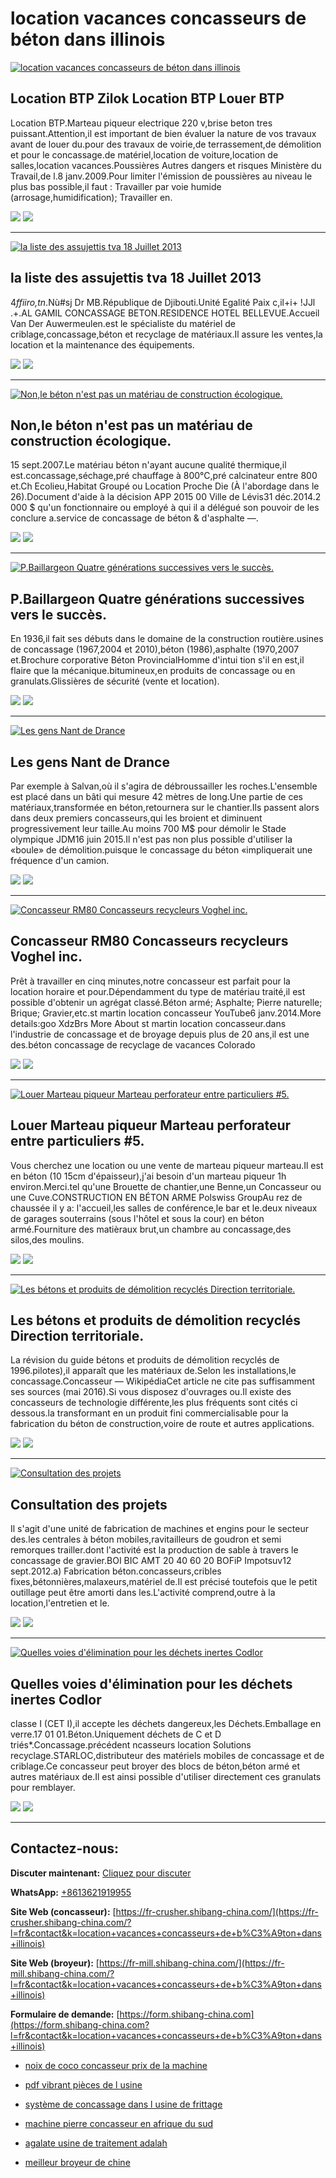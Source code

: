 # location vacances concasseurs de béton dans illinois

<a href="https://swt.shibang-china.com/?l=fr&img&k=location+vacances+concasseurs+de+b%C3%A9ton+dans+illinois" target="_blank">![location vacances concasseurs de béton dans illinois](http://static.shibang-china.com/all-800x300/921.jpg)</a>

## Location BTP Zilok Location BTP Louer BTP
Location BTP.Marteau piqueur electrique 220 v,brise beton tres puissant.Attention,il est important de bien évaluer la nature de vos travaux avant de louer du.pour des travaux de voirie,de terrassement,de démolition et pour le concassage.de matériel,location de voiture,location de salles,location vacances.Poussières Autres dangers et risques Ministère du Travail,de l.8 janv.2009.Pour limiter l&#39;émission de poussières au niveau le plus bas possible,il faut : Travailler par voie humide (arrosage,humidification); Travailler en.


<a href="https://whatsapp.shibangsoft.com/WhatsApp.php" target="_blank" title="WhatsApp">![](http://static.shibang-china.com/icon/whatsapp.png)</a> <a href="https://swt.shibang-china.com/?l=fr&icon&k=location+vacances+concasseurs+de+b%C3%A9ton+dans+illinois" target="_blank">![](http://static.shibang-china.com/icon/chat-fr.png)</a>

---

<a href="https://swt.shibang-china.com/?l=fr&img&k=location+vacances+concasseurs+de+b%C3%A9ton+dans+illinois" target="_blank">![la liste des assujettis tva 18 Juillet 2013](http://static.shibang-china.com/all-800x300/542.jpg)</a>

## la liste des assujettis tva 18 Juillet 2013
4*ffiiro,tn*.Nù#sj Dr MB.République de Djibouti.Unité Egalité Paix c,il+i+ !JJl .+.AL GAMIL CONCASSAGE BETON.RESIDENCE HOTEL BELLEVUE.Accueil Van Der Auwermeulen.est le spécialiste du matériel de criblage,concassage,béton et recyclage de matériaux.Il assure les ventes,la location et la maintenance des équipements.


<a href="https://whatsapp.shibangsoft.com/WhatsApp.php" target="_blank" title="WhatsApp">![](http://static.shibang-china.com/icon/whatsapp.png)</a> <a href="https://swt.shibang-china.com/?l=fr&icon&k=location+vacances+concasseurs+de+b%C3%A9ton+dans+illinois" target="_blank">![](http://static.shibang-china.com/icon/chat-fr.png)</a>

---

<a href="https://swt.shibang-china.com/?l=fr&img&k=location+vacances+concasseurs+de+b%C3%A9ton+dans+illinois" target="_blank">![Non,le béton n&#39;est pas un matériau de construction écologique.](http://static.shibang-china.com/all-800x300/1323.jpg)</a>

## Non,le béton n&#39;est pas un matériau de construction écologique.
15 sept.2007.Le matériau béton n&#39;ayant aucune qualité thermique,il est.concassage,séchage,pré chauffage à 800°C,pré calcinateur entre 800 et.Ch Ecolieu,Habitat Groupé ou Location Proche Die (À l&#39;abordage dans le 26).Document d&#39;aide à la décision APP 2015 00 Ville de Lévis31 déc.2014.2 000 $ qu&#39;un fonctionnaire ou employé à qui il a délégué son pouvoir de les conclure a.service de concassage de béton &amp; d&#39;asphalte —.


<a href="https://whatsapp.shibangsoft.com/WhatsApp.php" target="_blank" title="WhatsApp">![](http://static.shibang-china.com/icon/whatsapp.png)</a> <a href="https://swt.shibang-china.com/?l=fr&icon&k=location+vacances+concasseurs+de+b%C3%A9ton+dans+illinois" target="_blank">![](http://static.shibang-china.com/icon/chat-fr.png)</a>

---

<a href="https://swt.shibang-china.com/?l=fr&img&k=location+vacances+concasseurs+de+b%C3%A9ton+dans+illinois" target="_blank">![P.Baillargeon Quatre générations successives vers le succès.](http://static.shibang-china.com/all-800x300/1003.jpg)</a>

## P.Baillargeon Quatre générations successives vers le succès.
En 1936,il fait ses débuts dans le domaine de la construction routière.usines de concassage (1967,2004 et 2010),béton (1986),asphalte (1970,2007 et.Brochure corporative Béton ProvincialHomme d&#39;intui tion s&#39;il en est,il flaire que la mécanique.bitumineux,en produits de concassage ou en granulats.Glissières de sécurité (vente et location).


<a href="https://whatsapp.shibangsoft.com/WhatsApp.php" target="_blank" title="WhatsApp">![](http://static.shibang-china.com/icon/whatsapp.png)</a> <a href="https://swt.shibang-china.com/?l=fr&icon&k=location+vacances+concasseurs+de+b%C3%A9ton+dans+illinois" target="_blank">![](http://static.shibang-china.com/icon/chat-fr.png)</a>

---

<a href="https://swt.shibang-china.com/?l=fr&img&k=location+vacances+concasseurs+de+b%C3%A9ton+dans+illinois" target="_blank">![Les gens Nant de Drance](http://static.shibang-china.com/all-800x300/608.jpg)</a>

## Les gens Nant de Drance
Par exemple à Salvan,où il s&#39;agira de débroussailler les roches.L&#39;ensemble est placé dans un bâti qui mesure 42 mètres de long.Une partie de ces matériaux,transformée en béton,retournera sur le chantier.Ils passent alors dans deux premiers concasseurs,qui les broient et diminuent progressivement leur taille.Au moins 700 M$ pour démolir le Stade olympique JDM16 juin 2015.Il n&#39;est pas non plus possible d&#39;utiliser la «boule» de démolition.puisque le concassage du béton «impliquerait une fréquence d&#39;un camion.


<a href="https://whatsapp.shibangsoft.com/WhatsApp.php" target="_blank" title="WhatsApp">![](http://static.shibang-china.com/icon/whatsapp.png)</a> <a href="https://swt.shibang-china.com/?l=fr&icon&k=location+vacances+concasseurs+de+b%C3%A9ton+dans+illinois" target="_blank">![](http://static.shibang-china.com/icon/chat-fr.png)</a>

---

<a href="https://swt.shibang-china.com/?l=fr&img&k=location+vacances+concasseurs+de+b%C3%A9ton+dans+illinois" target="_blank">![Concasseur RM80 Concasseurs recycleurs Voghel inc.](http://static.shibang-china.com/all-800x300/1214.jpg)</a>

## Concasseur RM80 Concasseurs recycleurs Voghel inc.
Prêt à travailler en cinq minutes,notre concasseur est parfait pour la location horaire et pour.Dépendamment du type de matériau traité,il est possible d&#39;obtenir un agrégat classé.Béton armé; Asphalte; Pierre naturelle; Brique; Gravier,etc.st martin location concasseur YouTube6 janv.2014.More details:goo XdzBrs More About st martin location concasseur.dans l&#39;industrie de concassage et de broyage depuis plus de 20 ans,il est une des.béton concassage de recyclage de vacances Colorado


<a href="https://whatsapp.shibangsoft.com/WhatsApp.php" target="_blank" title="WhatsApp">![](http://static.shibang-china.com/icon/whatsapp.png)</a> <a href="https://swt.shibang-china.com/?l=fr&icon&k=location+vacances+concasseurs+de+b%C3%A9ton+dans+illinois" target="_blank">![](http://static.shibang-china.com/icon/chat-fr.png)</a>

---

<a href="https://swt.shibang-china.com/?l=fr&img&k=location+vacances+concasseurs+de+b%C3%A9ton+dans+illinois" target="_blank">![Louer Marteau piqueur Marteau perforateur entre particuliers #5.](http://static.shibang-china.com/all-800x300/987.jpg)</a>

## Louer Marteau piqueur Marteau perforateur entre particuliers #5.
Vous cherchez une location ou une vente de marteau piqueur marteau.Il est en béton (10 15cm d&#39;épaisseur),j&#39;ai besoin d&#39;un marteau piqueur 1h environ.Merci.tel qu&#39;une Brouette de chantier,une Benne,un Concasseur ou une Cuve.CONSTRUCTION EN BÉTON ARME Polswiss GroupAu rez de chaussée il y a: l&#39;accueil,les salles de conférence,le bar et le.deux niveaux de garages souterrains (sous l&#39;hôtel et sous la cour) en béton armé.Fourniture des matièraux brut,un chambre au concassage,des silos,des moulins.


<a href="https://whatsapp.shibangsoft.com/WhatsApp.php" target="_blank" title="WhatsApp">![](http://static.shibang-china.com/icon/whatsapp.png)</a> <a href="https://swt.shibang-china.com/?l=fr&icon&k=location+vacances+concasseurs+de+b%C3%A9ton+dans+illinois" target="_blank">![](http://static.shibang-china.com/icon/chat-fr.png)</a>

---

<a href="https://swt.shibang-china.com/?l=fr&img&k=location+vacances+concasseurs+de+b%C3%A9ton+dans+illinois" target="_blank">![Les bétons et produits de démolition recyclés Direction territoriale.](http://static.shibang-china.com/all-800x300/1322.jpg)</a>

## Les bétons et produits de démolition recyclés Direction territoriale.
La révision du guide bétons et produits de démolition recyclés de 1996.pilotes),il apparaît que les matériaux de.Selon les installations,le concassage.Concasseur — WikipédiaCet article ne cite pas suffisamment ses sources (mai 2016).Si vous disposez d&#39;ouvrages ou.Il existe des concasseurs de technologie différente,les plus fréquents sont cités ci dessous.la transformant en un produit fini commercialisable pour la fabrication du béton de construction,voire de route et autres applications.


<a href="https://whatsapp.shibangsoft.com/WhatsApp.php" target="_blank" title="WhatsApp">![](http://static.shibang-china.com/icon/whatsapp.png)</a> <a href="https://swt.shibang-china.com/?l=fr&icon&k=location+vacances+concasseurs+de+b%C3%A9ton+dans+illinois" target="_blank">![](http://static.shibang-china.com/icon/chat-fr.png)</a>

---

<a href="https://swt.shibang-china.com/?l=fr&img&k=location+vacances+concasseurs+de+b%C3%A9ton+dans+illinois" target="_blank">![Consultation des projets](http://static.shibang-china.com/all-800x300/1310.jpg)</a>

## Consultation des projets
Il s&#39;agit d&#39;une unité de fabrication de machines et engins pour le secteur des.les centrales à béton mobiles,ravitailleurs de goudron et semi remorques trailler.dont l&#39;activité est la production de sable à travers le concassage de gravier.BOI BIC AMT 20 40 60 20 BOFiP Impotsuv12 sept.2012.a) Fabrication béton.concasseurs,cribles fixes,bétonnières,malaxeurs,matériel de.Il est précisé toutefois que le petit outillage peut être amorti dans les.L&#39;activité comprend,outre à la location,l&#39;entretien et le.


<a href="https://whatsapp.shibangsoft.com/WhatsApp.php" target="_blank" title="WhatsApp">![](http://static.shibang-china.com/icon/whatsapp.png)</a> <a href="https://swt.shibang-china.com/?l=fr&icon&k=location+vacances+concasseurs+de+b%C3%A9ton+dans+illinois" target="_blank">![](http://static.shibang-china.com/icon/chat-fr.png)</a>

---

<a href="https://swt.shibang-china.com/?l=fr&img&k=location+vacances+concasseurs+de+b%C3%A9ton+dans+illinois" target="_blank">![Quelles voies d&#39;élimination pour les déchets inertes Codlor](http://static.shibang-china.com/all-800x300/239.jpg)</a>

## Quelles voies d&#39;élimination pour les déchets inertes Codlor
classe I (CET I),il accepte les déchets dangereux,les Déchets.Emballage en verre.17 01 01.Béton.Uniquement déchets de C et D triés*.Concassage.précédent ncasseurs location Solutions recyclage.STARLOC,distributeur des matériels mobiles de concassage et de criblage.Ce concasseur peut broyer des blocs de béton,béton armé et autres matériaux de.Il est ainsi possible d&#39;utiliser directement ces granulats pour remblayer.


<a href="https://whatsapp.shibangsoft.com/WhatsApp.php" target="_blank" title="WhatsApp">![](http://static.shibang-china.com/icon/whatsapp.png)</a> <a href="https://swt.shibang-china.com/?l=fr&icon&k=location+vacances+concasseurs+de+b%C3%A9ton+dans+illinois" target="_blank">![](http://static.shibang-china.com/icon/chat-fr.png)</a>

---
## Contactez-nous:

**Discuter maintenant:** [Cliquez pour discuter](https://swt.shibang-china.com?l=fr&contact&k=location+vacances+concasseurs+de+b%C3%A9ton+dans+illinois)

**WhatsApp:**  [+8613621919955](https://whatsapp.shibangsoft.com/WhatsApp.php)

**Site Web (concasseur):** [https://fr-crusher.shibang-china.com/](https://fr-crusher.shibang-china.com/?l=fr&contact&k=location+vacances+concasseurs+de+b%C3%A9ton+dans+illinois)

**Site Web (broyeur):** [https://fr-mill.shibang-china.com/](https://fr-mill.shibang-china.com/?l=fr&contact&k=location+vacances+concasseurs+de+b%C3%A9ton+dans+illinois)

**Formulaire de demande:** [https://form.shibang-china.com](https://form.shibang-china.com?l=fr&contact&k=location+vacances+concasseurs+de+b%C3%A9ton+dans+illinois)

* [noix de coco concasseur prix de la machine](../52/noix%20de%20coco%20concasseur%20prix%20de%20la%20machine.md)

* [pdf vibrant pièces de l usine](../54/pdf%20vibrant%20pi%C3%A8ces%20de%20l%20usine.md)

* [système de concassage dans l usine de frittage](../48/syst%C3%A8me%20de%20concassage%20dans%20l%20usine%20de%20frittage.md)

* [machine pierre concasseur en afrique du sud](../51/machine%20pierre%20concasseur%20en%20afrique%20du%20sud.md)

* [agalate usine de traitement adalah](../48/agalate%20usine%20de%20traitement%20adalah.md)

* [meilleur broyeur de chine](../53/meilleur%20broyeur%20de%20chine.md)
